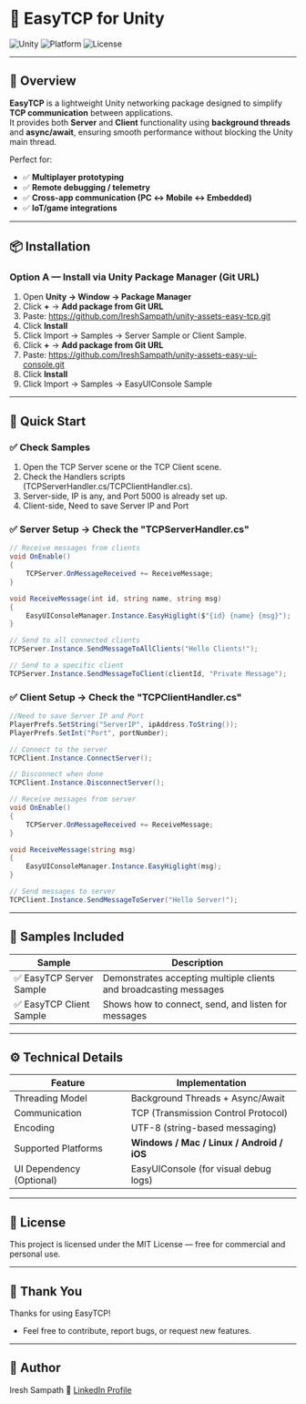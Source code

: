 # 🔌 EasyTCP for Unity

![Unity](https://img.shields.io/badge/Unity-2022.3%2B-green.svg)
![Platform](https://img.shields.io/badge/Platform-Windows%20%7C%20Mac%20%7C%20Linux%20%7C%20Android%20%7C%20iOS-lightgrey.svg)
![License](https://img.shields.io/badge/License-MIT-blue.svg)

---

## 🚀 Overview

**EasyTCP** is a lightweight Unity networking package designed to simplify **TCP communication** between applications.  
It provides both **Server** and **Client** functionality using **background threads** and **async/await**, ensuring smooth performance without blocking the Unity main thread.

Perfect for:

- ✅ **Multiplayer prototyping**
- ✅ **Remote debugging / telemetry**
- ✅ **Cross-app communication (PC ↔ Mobile ↔ Embedded)**
- ✅ **IoT/game integrations**

---

## 📦 Installation

### Option A — Install via Unity Package Manager (Git URL)

1. Open **Unity → Window → Package Manager**
2. Click **+** → **Add package from Git URL**
3. Paste:
   https://github.com/IreshSampath/unity-assets-easy-tcp.git
4. Click **Install**
5. Click Import → Samples → Server Sample or Client Sample.
6. Click **+** → **Add package from Git URL**
7. Paste:
   https://github.com/IreshSampath/unity-assets-easy-ui-console.git
8. Click **Install**
9. Click Import → Samples → EasyUIConsole Sample

---

## 🧰 Quick Start

### ✅ Check Samples 

1. Open the TCP Server scene or the TCP Client scene.
2. Check the Handlers scripts (TCPServerHandler.cs/TCPClientHandler.cs).
3. Server-side, IP is any, and Port 5000 is already set up.
4. Client-side, Need to save Server IP and Port


### ✅ Server Setup → Check the "TCPServerHandler.cs"

```csharp
// Receive messages from clients
void OnEnable()
{
    TCPServer.OnMessageReceived += ReceiveMessage;
}

void ReceiveMessage(int id, string name, string msg)
{
    EasyUIConsoleManager.Instance.EasyHiglight($"{id} {name} {msg}");
}

// Send to all connected clients
TCPServer.Instance.SendMessageToAllClients("Hello Clients!");

// Send to a specific client
TCPServer.Instance.SendMessageToClient(clientId, "Private Message");
```

### ✅ Client Setup → Check the "TCPClientHandler.cs"

```csharp
//Need to save Server IP and Port
PlayerPrefs.SetString("ServerIP", ipAddress.ToString());
PlayerPrefs.SetInt("Port", portNumber);

// Connect to the server
TCPClient.Instance.ConnectServer();

// Disconnect when done
TCPClient.Instance.DisconnectServer();

// Receive messages from server
void OnEnable()
{
    TCPServer.OnMessageReceived += ReceiveMessage;
}

void ReceiveMessage(string msg)
{
    EasyUIConsoleManager.Instance.EasyHiglight(msg);
}

// Send messages to server
TCPClient.Instance.SendMessageToServer("Hello Server!");


```

---

## 🧪 Samples Included

| Sample                  | Description                                                       |
| ----------------------- | ----------------------------------------------------------------- |
| ✅ EasyTCP Server Sample | Demonstrates accepting multiple clients and broadcasting messages |
| ✅ EasyTCP Client Sample | Shows how to connect, send, and listen for messages               |

---

## ⚙️ Technical Details

| Feature                  | Implementation                            |
| ------------------------ | ----------------------------------------- |
| Threading Model          | Background Threads + Async/Await          |
| Communication            | TCP (Transmission Control Protocol)       |
| Encoding                 | UTF-8 (string-based messaging)            |
| Supported Platforms      | **Windows / Mac / Linux / Android / iOS** |
| UI Dependency (Optional) | EasyUIConsole (for visual debug logs)     |

---

## 📜 License
This project is licensed under the MIT License — free for commercial and personal use.

---

## 🙏 Thank You
Thanks for using EasyTCP!
- Feel free to contribute, report bugs, or request new features.

---

## 👤 Author
Iresh Sampath 🔗 [LinkedIn Profile](https://www.linkedin.com/in/ireshsampath/)
